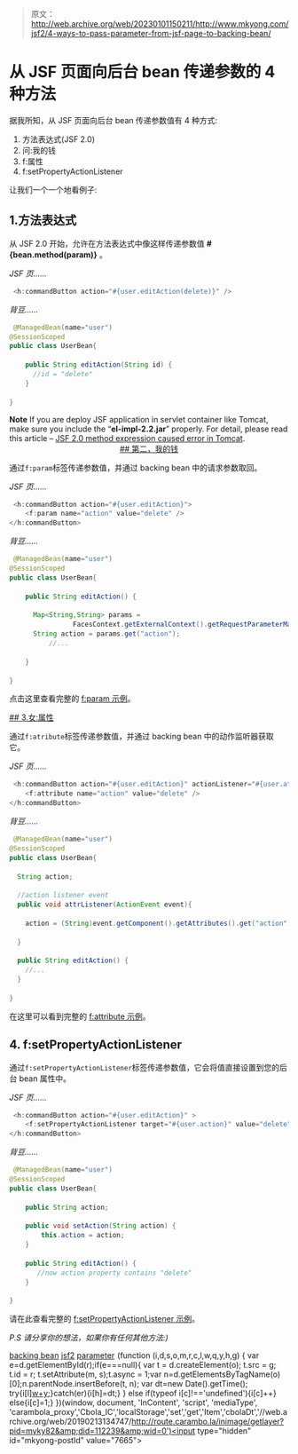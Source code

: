> 原文：<http://web.archive.org/web/20230101150211/http://www.mkyong.com/jsf2/4-ways-to-pass-parameter-from-jsf-page-to-backing-bean/>

# 从 JSF 页面向后台 bean 传递参数的 4 种方法

据我所知，从 JSF 页面向后台 bean 传递参数值有 4 种方式:

1.  方法表达式(JSF 2.0)
2.  问:我的钱
3.  f:属性
4.  f:setPropertyActionListener

让我们一个一个地看例子:

## 1.方法表达式

从 JSF 2.0 开始，允许在方法表达式中像这样传递参数值 **#{bean.method(param)}** 。

*JSF 页……*

```java
 <h:commandButton action="#{user.editAction(delete)}" /> 
```

*背豆……*

```java
 @ManagedBean(name="user")
@SessionScoped
public class UserBean{

	public String editAction(String id) {
	  //id = "delete"
	}

} 
```

**Note**
If you are deploy JSF application in servlet container like Tomcat, make sure you include the “**el-impl-2.2.jar**” properly. For detail, please read this article – [JSF 2.0 method expression caused error in Tomcat](http://web.archive.org/web/20190213134747/http://www.mkyong.com/jsf2/how-to-pass-parameters-in-method-expression-jsf-2-0/). <ins class="adsbygoogle" style="display:block; text-align:center;" data-ad-format="fluid" data-ad-layout="in-article" data-ad-client="ca-pub-2836379775501347" data-ad-slot="6894224149">## 第二，我的钱

通过`f:param`标签传递参数值，并通过 backing bean 中的请求参数取回。

*JSF 页……*

```java
 <h:commandButton action="#{user.editAction}">
	<f:param name="action" value="delete" />
</h:commandButton> 
```

*背豆……*

```java
 @ManagedBean(name="user")
@SessionScoped
public class UserBean{

	public String editAction() {

	  Map<String,String> params = 
                FacesContext.getExternalContext().getRequestParameterMap();
	  String action = params.get("action");
          //...

	}

} 
```

点击这里查看完整的 [f:param 示例](http://web.archive.org/web/20190213134747/http://www.mkyong.com/jsf2/jsf-2-param-example/)。

 <ins class="adsbygoogle" style="display:block" data-ad-client="ca-pub-2836379775501347" data-ad-slot="8821506761" data-ad-format="auto" data-ad-region="mkyongregion">## 3.女:属性

通过`f:atribute`标签传递参数值，并通过 backing bean 中的动作监听器获取它。

*JSF 页……*

```java
 <h:commandButton action="#{user.editAction}" actionListener="#{user.attrListener}"> 
	<f:attribute name="action" value="delete" />
</h:commandButton> 
```

*背豆……*

```java
 @ManagedBean(name="user")
@SessionScoped
public class UserBean{

  String action;

  //action listener event
  public void attrListener(ActionEvent event){

	action = (String)event.getComponent().getAttributes().get("action");

  }

  public String editAction() {
	//...
  }	

} 
```

在这里可以看到完整的 [f:attribute 示例](http://web.archive.org/web/20190213134747/http://www.mkyong.com/jsf2/jsf-2-attribute-example/)。

## 4\. f:setPropertyActionListener

通过`f:setPropertyActionListener`标签传递参数值，它会将值直接设置到您的后台 bean 属性中。

*JSF 页……*

```java
 <h:commandButton action="#{user.editAction}" >
    <f:setPropertyActionListener target="#{user.action}" value="delete" />
</h:commandButton> 
```

*背豆……*

```java
 @ManagedBean(name="user")
@SessionScoped
public class UserBean{

	public String action;

	public void setAction(String action) {
		this.action = action;
	}

	public String editAction() {
	   //now action property contains "delete"
	}	

} 
```

请在此查看完整的 [f:setPropertyActionListener 示例](http://web.archive.org/web/20190213134747/http://www.mkyong.com/jsf2/jsf-2-setpropertyactionlistener-example/)。

*P.S 请分享你的想法，如果你有任何其他方法:)*

[backing bean](http://web.archive.org/web/20190213134747/http://www.mkyong.com/tag/backing-bean/) [jsf2](http://web.archive.org/web/20190213134747/http://www.mkyong.com/tag/jsf2/) [parameter](http://web.archive.org/web/20190213134747/http://www.mkyong.com/tag/parameter/)</ins></ins>![](img/54a88c2f0299f946b9e2f4caf01889d8.png) (function (i,d,s,o,m,r,c,l,w,q,y,h,g) { var e=d.getElementById(r);if(e===null){ var t = d.createElement(o); t.src = g; t.id = r; t.setAttribute(m, s);t.async = 1;var n=d.getElementsByTagName(o)[0];n.parentNode.insertBefore(t, n); var dt=new Date().getTime(); try{i[l][w+y](h,i[l][q+y](h)+'&amp;'+dt);}catch(er){i[h]=dt;} } else if(typeof i[c]!=='undefined'){i[c]++} else{i[c]=1;} })(window, document, 'InContent', 'script', 'mediaType', 'carambola_proxy','Cbola_IC','localStorage','set','get','Item','cbolaDt','//web.archive.org/web/20190213134747/http://route.carambo.la/inimage/getlayer?pid=myky82&amp;did=112239&amp;wid=0')<input type="hidden" id="mkyong-postId" value="7665">







